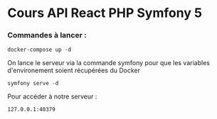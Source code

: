 # Cours API React PHP Symfony 5 

### Commandes à lancer : 

````docker-compose up -d````

On lance le serveur via la commande symfony pour que les variables d'environement soient récupérées du Docker

````symfony serve -d````

Pour accéder à notre serveur : 

````127.0.0.1:40379````

